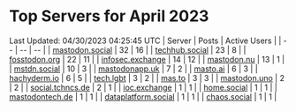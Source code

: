 # Top Servers for April 2023
Last Updated: 04/30/2023 04:25:45 UTC
| Server | Posts | Active Users |
| -- | -- | -- |
| [mastodon.social](https://mastodon.social/tags/PowerShell) | 32 | 16 |
| [techhub.social](https://techhub.social/tags/PowerShell) | 23 | 8 |
| [fosstodon.org](https://fosstodon.org/tags/PowerShell) | 22 | 11 |
| [infosec.exchange](https://infosec.exchange/tags/PowerShell) | 14 | 12 |
| [mastodon.nu](https://mastodon.nu/tags/PowerShell) | 13 | 1 |
| [mstdn.social](https://mstdn.social/tags/PowerShell) | 10 | 3 |
| [mastodonapp.uk](https://mastodonapp.uk/tags/PowerShell) | 7 | 2 |
| [masto.ai](https://masto.ai/tags/PowerShell) | 6 | 3 |
| [hachyderm.io](https://hachyderm.io/tags/PowerShell) | 6 | 5 |
| [tech.lgbt](https://tech.lgbt/tags/PowerShell) | 3 | 2 |
| [mas.to](https://mas.to/tags/PowerShell) | 3 | 3 |
| [mastodon.uno](https://mastodon.uno/tags/PowerShell) | 2 | 2 |
| [social.tchncs.de](https://social.tchncs.de/tags/PowerShell) | 2 | 1 |
| [ioc.exchange](https://ioc.exchange/tags/PowerShell) | 1 | 1 |
| [home.social](https://home.social/tags/PowerShell) | 1 | 1 |
| [mastodontech.de](https://mastodontech.de/tags/PowerShell) | 1 | 1 |
| [dataplatform.social](https://dataplatform.social/tags/PowerShell) | 1 | 1 |
| [chaos.social](https://chaos.social/tags/PowerShell) | 1 | 1 |
